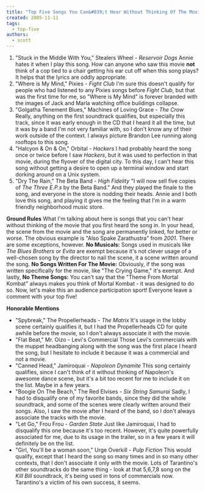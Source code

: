 ```yaml
---
title: "Top Five Songs You Can&#039;t Hear Without Thinking Of The Movie"
created: 2005-11-11
tags:
  - top-five
authors:
  - scott
---
```


1. "Stuck in the Middle With You," Stealers Wheel - _Reservoir Dogs_ Annie hates it when I play this song. How can anyone who saw this movie **not** think of a cop tied to a chair getting his ear cut off when this song plays? It helps that the lyrics are oddly appropriate.
2. "Where is My Mind," Pixies - _Fight Club_ I'm sure this doesn't qualify for people who had listened to any Pixies songs before _Fight Club_, but that was the first time for me, so "Where is My Mind" is forever branded with the images of Jack and Marla watching office buildings collapse.
3. "Golgatha Tenement Blues," Machines of Loving Grace - _The Crow_ Really, anything on the first soundtrack qualifies, but especially this track, since it was early enough in the CD that I heard it all the time, but it was by a band I'm not very familiar with, so I don't know any of their work outside of the context. I always picture Brandon Lee running along rooftops to this song.
4. "Halcyon & On & On," Orbital - _Hackers_ I had probably heard the song once or twice before I saw _Hackers_, but it was used to perfection in that movie, during the flyover of the digital city. To this day, I can't hear this song without getting a desire to open up a terminal window and start dorking around on a Unix system.
5. "Dry The Rain," The Beta Band - _High Fidelity_ "I will now sell five copies of _The Three E.P.s_ by the Beta Band." And they played the finale to the song, and everyone in the store is nodding their heads. Annie and I both love this song, and playing it gives me the feeling that I'm in a warm friendly neighborhood music store.

**Ground Rules** What I'm talking about here is songs that you can't hear without thinking of the movie that you first heard the song in. In your head, the scene from the movie and the song are permanently linked, for better or worse. The obvious example is "Also Spake Zarathustra" from _2001_. There are some exceptions, however. **No Musicals:** Songs used in musicals like _The Blues Brothers_ or _Evita_ are exempt because it's not clever usage of a well-chosen song by the director to nail the scene, it a scene written around the song. **No Songs Written For The Movie:** Obviously, if the song was written specifically for the movie, like "The Crying Game," it's exempt. And lastly, **No Theme Songs:** You can't say that the "Theme From Mortal Kombat" always makes you think of Mortal Kombat - it was designed to do so. Now, let's make this an audience participation sport! Everyone leave a comment with your top five!

**Honorable Mentions**

- "Spybreak," The Propellerheads - _The Matrix_ It's usage in the lobby scene certainly qualifies it, but I had the Propellerheads CD for quite awhile before the movie, so I don't always associate it with the movie.
- "Flat Beat," Mr. Oizo - Levi's Commercial Those Levi's commercials with the muppet headbanging along with the song was the first place I heard the song, but I hesitate to include it because it was a commercial and not a movie.
- "Canned Head," Jamiroquai - _Napoleon Dynamite_ This song certainly qualifies, since I can't think of it without thinking of Napoleon's awesome dance scene, but it's a bit too recent for me to include it on the list. Maybe in a few years.
- "Boogie On The Beach," The Red Elvises - _Six String Samurai_ Sadly, I had to disqualify one of my favorite bands, since they did the whole soundtrack, and some of the scenes were clearly written around their songs. Also, I saw the movie after I heard of the band, so I don't always associate the tracks with the movie.
- "Let Go," Frou Frou - _Garden State_ Just like Jamiroquai, I had to disqualify this one because it's too recent. However, it's quite powerfully associated for me, due to its usage in the trailer, so in a few years it will definitely be on the list.
- "Girl, You'll be a woman soon," Urge Overkill - _Pulp Fiction_ This would qualify, except that I heard the song so many times and in so many other contexts, that I don't associate it only with the movie. Lots of Tarantino's other soundtracks do the same thing - look at that 5,6,7,8 song on the _Kill Bill_ soundtrack, it's being used in tons of commercials now. Tarantino's a victim of his own success, it seems.
